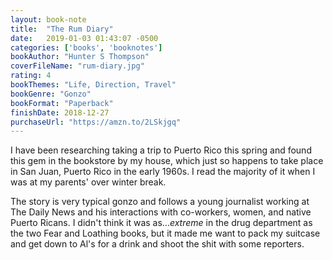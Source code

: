 ```yaml
---
layout: book-note
title:  "The Rum Diary"
date:   2019-01-03 01:43:07 -0500
categories: ['books', 'booknotes']
bookAuthor: "Hunter S Thompson"
coverFileName: "rum-diary.jpg"
rating: 4
bookThemes: "Life, Direction, Travel"
bookGenre: "Gonzo"
bookFormat: "Paperback"
finishDate: 2018-12-27
purchaseUrl: "https://amzn.to/2LSkjgq"
---
```

I have been researching taking a trip to Puerto Rico this spring and found this gem in the bookstore by my house, which just so happens to take place in San Juan, Puerto Rico in the early 1960s. I read the majority of it when I was at my parents' over winter break.

The story is very typical gonzo and follows a young journalist working at The Daily News and his interactions with co-workers, women, and native Puerto Ricans. I didn't think it was as..._extreme_ in the drug department as the two Fear and Loathing books, but it made me want to pack my suitcase and get down to Al's for a drink and shoot the shit with some reporters.